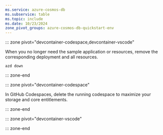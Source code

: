 ```yaml
---
ms.service: azure-cosmos-db
ms.subservice: table
ms.topic: include
ms.date: 10/23/2024
zone_pivot_groups: azure-cosmos-db-quickstart-env
---
```


::: zone pivot="devcontainer-codespace,devcontainer-vscode"

When you no longer need the sample application or resources, remove the corresponding deployment and all resources.

```azurecli
azd down
```

::: zone-end

::: zone pivot="devcontainer-codespace"

In GitHub Codespaces, delete the running codespace to maximize your storage and core entitlements.

::: zone-end

::: zone pivot="devcontainer-vscode"

::: zone-end
